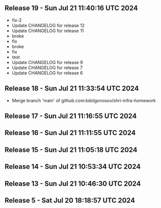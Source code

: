 ## Release 19 - Sun Jul 21 11:40:16 UTC 2024

- fix-2
- Update CHANGELOG for release 12
- Update CHANGELOG for release 11
- broke
- fix
- broke
- fix
- test
- Update CHANGELOG for release 9
- Update CHANGELOG for release 7
- Update CHANGELOG for release 6
## Release 18 - Sun Jul 21 11:33:54 UTC 2024

- Merge branch 'main' of github.com:kdolgonosov/shri-infra-homework
## Release 17 - Sun Jul 21 11:16:55 UTC 2024


## Release 16 - Sun Jul 21 11:11:55 UTC 2024


## Release 15 - Sun Jul 21 11:05:18 UTC 2024


## Release 14 - Sun Jul 21 10:53:34 UTC 2024


## Release 13 - Sun Jul 21 10:46:30 UTC 2024


## Release 5 - Sat Jul 20 18:18:57 UTC 2024



